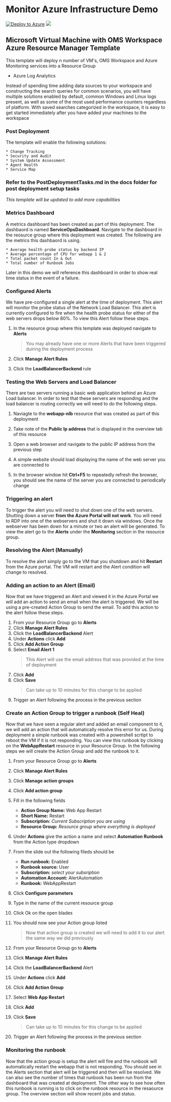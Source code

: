 # Monitor Azure Infrastructure Demo

[![Deploy to Azure](http://azuredeploy.net/deploybutton.png)](https://portal.azure.com/#create/Microsoft.Template/uri/https%3A%2F%2Fraw.githubusercontent.com%2Faaronlafferty%2Fazuremonitor%2Fmaster%2F%2Fazuredeploy.json) 
<a href="http://armviz.io/#/?load=https%3A%2F%2Fraw.githubusercontent.com%2Faaronlafferty%2Fazuremonitor%2Fmaster%2Fazuredeploy.json" target="_blank">
    <img src="http://armviz.io/visualizebutton.png"/>
</a>

## Microsoft Virtual Machine with OMS Workspace Azure Resource Manager Template

This template will deploy n number of VM's, OMS Workspace and Azure Monitoring services into a Resource Group

* Azure Log Analytics

Instead of spending time adding data sources to your workspace and constructing the search queries for common scenarios, you will have multiple solutions enabled by default, common Windows and Linux logs present, as well as some of the most used performance counters regardless of platform. With saved searches categorized in the workspace, it is easy to get started immediately after you have added your machines to the workspace


### Post Deployment

The template will enable the following solutions:
	
	* Change Tracking
	* Security and Audit
	* System Update Assessment
	* Agent Health
	* Service Map

### Refer to the PostDeploymentTasks.md in the docs folder for post deployment setup tasks


*This template will be updated to add more capabilities*

### Metrics Dashboard
A metrics dashboard has been created as part of this deployment. The dashbaord is named **ServiceOpsDashboard**. Navigate to the dashboard in the reosurce group where this deployment was created. The following are the metrics this dashbaord is using.

	* Average health probe status by backend IP
	* Average percentage of CPU for webapp 1 & 2
	* Total packet count In & Out
	* Total number of Runbook Jobs

Later in this demo we will reference this dashboard in order to show real time status in the event of a failure.

### Configured Alerts
We have pre-configured a single alert at the time of deployment. This alert will monitor the probe status of the Network Load Balancer. This alert is currently configured to fire when the health probe status for either of the web servers drops below 80%. To view this Alert follow these steps.

1. In the resource group where this template was deployed navigate to **Alerts**
	> You may already have one or more Alerts that have been triggered duiring the deployment process
2. Click **Manage Alert Rules**

3. Click the **LoadBalancerBackend** rule


### Testing the Web Servers and Load Balancer
There are two servers running a basic web application behind an Azure Load balancer. In order to test that these servers are responding and the load balancer is routing correctly we will need to do the following steps.

1. Naviagte to the **webapp-nlb** resource that was created as part of this deployment

2. Take note of the **Public Ip address** that is displayed in the overview tab of this resource

3. Open a web browser and navigate to the public IP address from the previous step

4. A simple website should load displaying the name of the web server you are connected to

5. In the browser window hit **Ctrl+F5** to repeatedly refresh the browser, you should see the name of the server you are connected to periodically change


### Triggering an alert
To trigger the alert you will need to shut down one of the web servers. Shutting down a server **from the Azure Portal will not work**. You will need to RDP into one of the webservers and shut it down via windows. Once the webserver has been down for a minute or two an alert will be generated. To view the alert go to the **Alerts** under the **Monitoring** section in the resource group.

### Resolving the Alert (Manually)
To resolve the alert simply go to the VM that you shutdown and hit **Restart** from the Azure portal. The VM will restart and the Alert condition will change to resolved.

### Adding an action to an Alert (Email)
Now that we have triggered an Alert and viewed it in the Azure Portal we will add an action to send an email when the alert is triggered. We will be using a pre-created Action Group to send the email. To add this action to the alert follow these steps.

1. From your Resource Group go to **Alerts**
2. Click **Manage Alert Rules**
3. Click the **LoadBalancerBackend** Alert
4. Under **Actions** click **Add**
5. Click **Add Action Group**
6. Select **Email Alert 1**
	> This Alert will use the email address that was provided at the time of deployment
7. Click **Add**
8. Click **Save**
	> Can take up to 10 minutes for this change to be applied
9. Trigger an Alert following the process in the previous section

### Create an Action Group to trigger a runbook (Self Heal)
Now that we have seen a regular alert and added an email component to it, we will add an action that will automatically resolve this error for us. During deployment a simple runbook was created with a powershell scrtipt to reboot the VM if it is not responding. You can view this runbook by clicking on the **WebAppRestart** resource in your Resource Group. In the following steps we will create the Action Group and add the runbook to it.

1. From your Resource Group go to **Alerts**
2. Click **Manage Alert Rules**
3. Click **Manage action groups**
4. Click **Add action group**
5. Fill in the following fields
	* **Action Group Name:** Web App Restart
	* **Short Name:** Restart
	* **Subscription:** *Current Subscription you are using*
	* **Resource Group:** *Resource group where everything is deployed*

6. Under **Actions** give the action a name and select **Automation Runbook** from the Action type dropdown
7. From the slide out the following fileds should be
	* **Run runbook:** Enabled
	* **Runbook source:** User
	* **Subscription:** *select your subsription*
	* **Automation Account:** AlertAutomation
	* **Runbook:** WebAppRestart
8. Click **Configure parameters**
9. Type in the name of the current resource group
10. Click Ok on the open blades
11. You should now see your Action group listed
	> Now that action group is created we will need to add it to our alert the same way we did previously
12. From your Resource Group go to **Alerts**
13. Click **Manage Alert Rules**
14. Click the **LoadBalancerBackend** Alert
15. Under **Actions** click **Add**
16. Click **Add Action Group**
17. Select **Web App Restart**
18. Click **Add**
19. Click **Save**
	> Can take up to 10 minutes for this change to be applied
20. Trigger an Alert following the process in the previous section

### Monitoring the runbook
Now that the action group is setup the alert will fire and the runbook will automatically restart the webapp that is not responding. You should see in the Alerts section that alert will be triggered and then will be resolved. We can also see the number of times that runbook has been run from the dashboard that was created at deployment. The other way to see how often this runbook is running is to click on the runbook resource in the resaource group. The overview section will show recent jobs and status.



       
